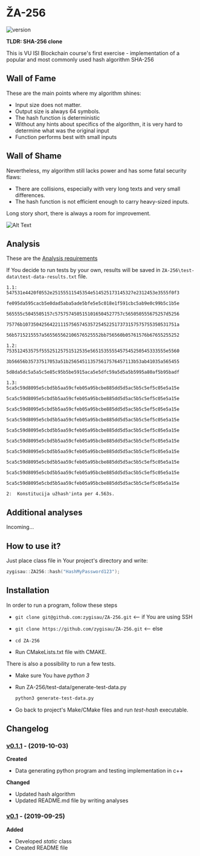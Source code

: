 # ŽA-256

![version][version-badge]  

**TLDR: SHA-256 clone**

This is VU ISI Blockchain course's first exercise - implementation of a popular and most commonly used hash algorithm SHA-256

## Wall of Fame

These are the main points where my algorithm shines:

- Input size does not matter.
- Output size is always 64 symbols.
- The hash function is deterministic
- Without any hints about specifics of the algorithm, it is very hard to determine what was the original input
- Function performs best with small inputs

## Wall of Shame

Nevertheless, my algorithm still lacks power and has some fatal security flaws:

- There are collisions, especially with very long texts and very small differences.
- The hash function is not efficient enough to carry heavy-sized inputs.

Long story short, there is always a room for improvement.

![Alt Text](https://media1.tenor.com/images/86f2936e3b4e83969d4096dc3a2635b2/tenor.gif?itemid=13763573)

## Analysis

These are the [Analysis requirements]( https://github.com/blockchain-group/Blockchain-technologijos/blob/master/pratybos/1uzduotis-Hashavimas.md#komentarai-d%C4%97l-eksperimentinio-tyrimo-analiz%C4%97s-atlikimo)

If You decide to run tests by your own, results will be saved in `ZA-256\test-data\test-data-results.txt` file.

```
1.1:	547531e4420f0552e25155511545354e514525173145327e2312453e3555f0f3
		fe095da595cacb5e0dad5aba5ade5bfe5e5c018e1f591cbc5ab9e0c99b5c1b5e
		565555c5045505157c5757574505151016504527757c565050555675257d5256
		75776b107350425642211157565745357254522517373157575755350531751a
		56b5715215557a565565562106576525552bb756560b05761576b67655255252

1.2:	753512453575f55525125751512535e5651535555457545250545333555e5560
		3b56656b35737517053a51b256545113575617576457113b53ab41035a565455
		5d8da5dc5a5a5c5e85c95b5be5915aca5e5dfc59a5d5a5b5995a80af5b95badf

1.3:	5ca5c59d8095e5cbd5b5aa59cfeb05a95bcbe885dd5d5ac5b5c5ef5c05e5a15e
		5ca5c59d8095e5cbd5b5aa59cfeb05a95bcbe885dd5d5ac5b5c5ef5c05e5a15e
        5ca5c59d8095e5cbd5b5aa59cfeb05a95bcbe885dd5d5ac5b5c5ef5c05e5a15e
        5ca5c59d8095e5cbd5b5aa59cfeb05a95bcbe885dd5d5ac5b5c5ef5c05e5a15e
        5ca5c59d8095e5cbd5b5aa59cfeb05a95bcbe885dd5d5ac5b5c5ef5c05e5a15e
        5ca5c59d8095e5cbd5b5aa59cfeb05a95bcbe885dd5d5ac5b5c5ef5c05e5a15e
        5ca5c59d8095e5cbd5b5aa59cfeb05a95bcbe885dd5d5ac5b5c5ef5c05e5a15e
        5ca5c59d8095e5cbd5b5aa59cfeb05a95bcbe885dd5d5ac5b5c5ef5c05e5a15e
        5ca5c59d8095e5cbd5b5aa59cfeb05a95bcbe885dd5d5ac5b5c5ef5c05e5a15e
        5ca5c59d8095e5cbd5b5aa59cfeb05a95bcbe885dd5d5ac5b5c5ef5c05e5a15e
	
2:	Konstitucija užhash'inta per 4.563s.
```



## Additional analyses

Incoming...



## How to use it?

Just place class file in Your project's directory and write:

```c++
zygisau::ZA256::hash("HashMyPassword123");
```

## Installation

In order to run a program, follow these steps
- `git clone git@github.com:zygisau/ZA-256.git` <-- if You are using SSH

- `git clone https://github.com/zygisau/ZA-256.git` <-- else  

- `cd ZA-256`  

- Run CMakeLists.txt file with CMAKE.

  

There is also a possibility to run a few tests.

- Make sure You have *python 3*

- Run ZA-256/test-data/generate-test-data.py

  ```bash
  python3 generate-test-data.py
  ```
- Go back to project's Make/CMake files and run *test-hash* executable.

## Changelog

### [v0.1.1](https://github.com/zygisau/ZA-256/releases/tag/v0.1.1) - (2019-10-03)

**Created**

- Data generating python program and testing implementation in c++

**Changed**  

- Updated hash algorithm
- Updated README.md file by writing analyses

### [v0.1](https://github.com/zygisau/ZA-256/releases/tag/0.1) - (2019-09-25)  

**Added**  

 - Developed *static* class
 - Created README file

[version-badge]: https://img.shields.io/badge/version-0.1.1-yellow.svg

```

```